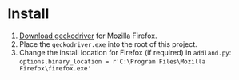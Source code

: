 # Install

1. [Download geckodriver](https://github.com/mozilla/geckodriver/releases) for Mozilla Firefox.
2. Place the `geckodriver.exe` into the root of this project.
2. Change the install location for Firefox (if required) in `addland.py`: `options.binary_location = r'C:\Program Files\Mozilla Firefox\firefox.exe'`
